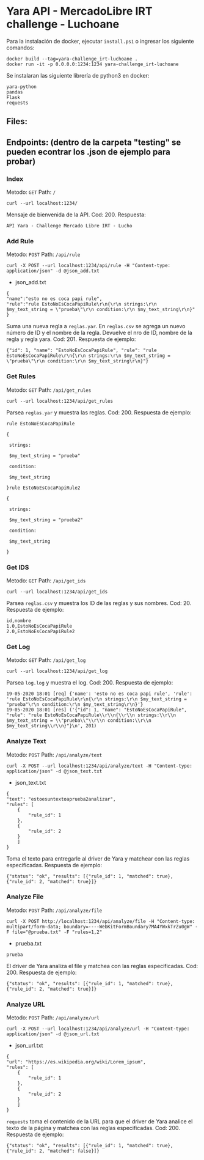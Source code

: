 # Yara API - MercadoLibre IRT challenge - Luchoane

Para la instalación de docker, ejecutar `install.ps1` o ingresar los siguiente comandos:

```
docker build --tag=yara-challenge_irt-luchoane .
docker run -it -p 0.0.0.0:1234:1234 yara-challenge_irt-luchoane
```

Se instalaran las siguiente librería de python3 en docker:

```
yara-python
pandas
Flask
requests
```

## Files:

## Endpoints: (dentro de la carpeta "testing" se pueden econtrar los .json de ejemplo para probar)


### Index
Metodo: `GET`
Path: `/`


`curl --url localhost:1234/`


Mensaje de bienvenida de la API. Cod: 200. Respuesta:

```
API Yara - Challenge Mercado Libre IRT - Lucho
```


### Add Rule
Metodo: `POST`
Path: `/api/rule`


`curl -X POST --url localhost:1234/api/rule -H "Content-type: application/json" -d @json_add.txt`


- json_add.txt


```
{
"name":"esto no es coca papi rule",
"rule":"rule EstoNoEsCocaPapiRule\r\n{\r\n strings:\r\n $my_text_string = \"prueba\"\r\n condition:\r\n $my_text_string\r\n}"
}

```


Suma una nueva regla a `reglas.yar`. En `reglas.csv` se agrega un nuevo número de ID y el nombre de la regla. Devuelve el nro de ID, nombre de la regla y regla yara. Cod: 201. Respuesta de ejemplo:


```
{"id": 1, "name": "EstoNoEsCocaPapiRule", "rule": "rule EstoNoEsCocaPapiRule\r\n{\r\n strings:\r\n $my_text_string = \"prueba\"\r\n condition:\r\n $my_text_string\r\n}"}
```


### Get Rules
Metodo: `GET`
Path: `/api/get_rules`


`curl --url localhost:1234/api/get_rules`


Parsea `reglas.yar` y muestra las reglas. Cod: 200. Respuesta de ejemplo:


```
rule EstoNoEsCocaPapiRule

{

 strings:

 $my_text_string = "prueba"

 condition:

 $my_text_string

}rule EstoNoEsCocaPapiRule2

{

 strings:

 $my_text_string = "prueba2"

 condition:

 $my_text_string

}
```


### Get IDS
Metodo: `GET`
Path: `/api/get_ids`


`curl --url localhost:1234/api/get_ids`


Parsea `reglas.csv` y muestra los ID de las reglas y sus nombres. Cod: 20. Respuesta de ejemplo:


```
id,nombre
1.0,EstoNoEsCocaPapiRule
2.0,EstoNoEsCocaPapiRule2
```


### Get Log
Metodo: `GET`
Path: `/api/get_log`


`curl --url localhost:1234/api/get_log`


Parsea `log.log` y muestra el log. Cod: 200. Respuesta de ejemplo:


```
19-05-2020 18:01 [req] {'name': 'esto no es coca papi rule', 'rule': 'rule EstoNoEsCocaPapiRule\r\n{\r\n strings:\r\n $my_text_string = "prueba"\r\n condition:\r\n $my_text_string\r\n}'}
19-05-2020 18:01 [res] ('{"id": 1, "name": "EstoNoEsCocaPapiRule", "rule": "rule EstoNoEsCocaPapiRule\\r\\n{\\r\\n strings:\\r\\n $my_text_string = \\"prueba\\"\\r\\n condition:\\r\\n $my_text_string\\r\\n}"}\n', 201)
```


### Analyze Text
Metodo: `POST`
Path: `/api/analyze/text`


`curl -X POST --url localhost:1234/api/analyze/text -H "Content-type: application/json" -d @json_text.txt`


- json_text.txt


```
{
"text": "estoesuntextoaprueba2analizar",
"rules": [
	{
		"rule_id": 1
	},
	{
		"rule_id": 2
	}
	]
}

```


Toma el texto para entregarle al driver de Yara y matchear con las reglas especificadas. Respuesta de ejemplo:


`{"status": "ok", "results": [{"rule_id": 1, "matched": true}, {"rule_id": 2, "matched": true}]}`


### Analyze File
Metodo: `POST`
Path: `/api/analyze/file`


`curl -X POST http://localhost:1234/api/analyze/file -H "Content-type: multipart/form-data; boundary=----WebKitFormBoundary7MA4YWxkTrZu0gW" -F file="@prueba.txt" -F "rules=1,2"`


- prueba.txt


```
prueba
```


El driver de Yara analiza el file y matchea con las reglas especificadas. Cod: 200. Respuesta de ejemplo:


`{"status": "ok", "results": [{"rule_id": 1, "matched": true}, {"rule_id": 2, "matched": true}]}`


### Analyze URL
Metodo: `POST`
Path: `/api/analyze/url`


`curl -X POST --url localhost:1234/api/analyze/url -H "Content-type: application/json" -d @json_url.txt`


- json_url.txt


```
{
"url": "https://es.wikipedia.org/wiki/Lorem_ipsum",
"rules": [
	{
		"rule_id": 1
	},
	{
		"rule_id": 2
	}
	]
}
```


`requests` toma el contenido de la URL para que el driver de Yara analice el texto de la página y matchea con las reglas especificadas. Cod: 200. Respuesta de ejemplo:


`{"status": "ok", "results": [{"rule_id": 1, "matched": true}, {"rule_id": 2, "matched": false}]}`






























